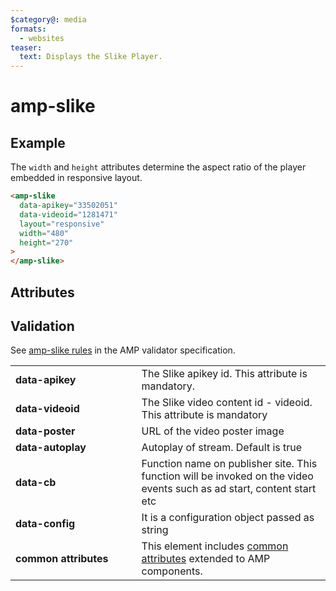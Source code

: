 ```yaml
---
$category@: media
formats:
  - websites
teaser:
  text: Displays the Slike Player.
---
```


<!--
  All documentation starts with frontmatter. Front matter organizes documentation on amp.dev
  and improves SEO.
  * Include the relevant category(ies): ads-analytics, dynamic-content, layout, media, presentation, social, personalization
  * List applicable format(s): websites, ads, stories, email
  * Do not include markdown formatting in the frontmatter - plain text and punctionation only!
  * Remove this comment!
-->

<!--
Copyright 2020 The AMP HTML Authors. All Rights Reserved.

Licensed under the Apache License, Version 2.0 (the "License");
you may not use this file except in compliance with the License.
You may obtain a copy of the License at

      http://www.apache.org/licenses/LICENSE-2.0

Unless required by applicable law or agreed to in writing, software
distributed under the License is distributed on an "AS-IS" BASIS,
WITHOUT WARRANTIES OR CONDITIONS OF ANY KIND, either express or implied.
See the License for the specific language governing permissions and
limitations under the License.
-->

# amp-slike

<!--
  If the component is relevant for more than one format and operates differently between these
  formats, include and filter multiple content blocks and code samples.
-->

## Example

The `width` and `height` attributes determine the aspect ratio of the player embedded in responsive layout.


```html
<amp-slike
  data-apikey="33502051"
  data-videoid="1281471"
  layout="responsive"
  width="480"
  height="270"
>
</amp-slike>
```

## Attributes

<table>
  <tr>
    <td width="40%"><strong>data-apikey</strong></td>
    <td>The Slike apikey id. This attribute is mandatory.</td>
  </tr>
  <tr>
    <td width="40%"><strong>data-videoid</strong></td>
    <td>The Slike video content id - videoid. This attribute is mandatory</td>
  </tr>
  <tr>
    <td width="40%"><strong>data-poster</strong></td>
    <td>URL of the video poster image</td>
  </tr>
  <tr>
    <td width="40%"><strong>data-autoplay</strong></td>
    <td>Autoplay of stream. Default is true</td>
  </tr>
  
  <tr>
    <td width="40%"><strong>data-cb</strong></td>
    <td>Function name on publisher site. This function will be invoked on the video events such as ad start, content start etc</td>
  </tr>
  <tr>
    <td width="40%"><strong>data-config</strong></td>
    <td>It is a configuration object passed as string</td>
  </tr>
  
 
  <tr>
    <td width="40%"><strong>common attributes</strong></td>
    <td>This element includes <a href="https://amp.dev/documentation/guides-and-tutorials/learn/common_attributes">common attributes</a> extended to AMP components.</td>
  </tr>

## Validation

See [amp-slike rules](https://github.com/ampproject/amphtml/blob/master/extensions/amp-slike/validator-amp-slike.protoascii) in the AMP validator specification.
